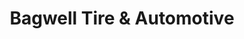 ---
title: "Bagwell Tire & Automotive"
url: /clayton/bagwell-tire-und-automotive/
shop: Autowerkstatt
---